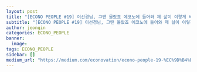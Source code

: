 ```yaml
---
layout: post
title: "[ECONO PEOPLE #19] 이선경님, 그땐 몰랐죠 에코노에 들어와 제 삶이 이렇게 바뀔지…"
subtitle: "[ECONO PEOPLE #19] 이선경님, 그땐 몰랐죠 에코노에 들어와 제 삶이 이렇게 바뀔지…"
author: jeongin
categories: ECONO_PEOPLE
banner:
  image:
tags: ECONO_PEOPLE
sidebar: []
medium_url: "https://medium.com/econovation/econo-people-19-%EC%9D%B4%EC%84%A0%EA%B2%BD%EB%8B%98-%EA%B7%B8%EB%95%90-%EB%AA%B0%EB%9E%90%EC%A3%A0-%EC%97%90%EC%BD%94%EB%85%B8%EC%97%90-%EB%93%A4%EC%96%B4%EC%99%80-%EC%A0%9C-%EC%82%B6%EC%9D%B4-%EC%9D%B4%EB%A0%87%EA%B2%8C-%EB%B0%94%EB%80%94%EC%A7%80-4574f6eca108"
---
```

